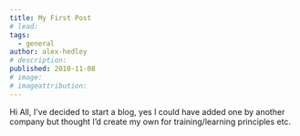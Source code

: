 ```yaml
---
title: My First Post
# lead:
tags:
  - general
author: alex-hedley
# description:
published: 2010-11-08
# image:
# imageattribution:
---
```


Hi All, I've decided to start a blog, yes I could have added one by another company but thought I’d create my own for training/learning principles etc.
